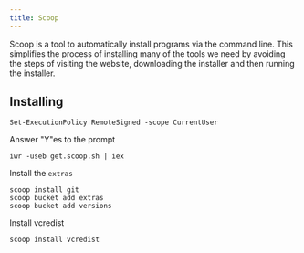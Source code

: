 ```yaml
---
title: Scoop
---
```


Scoop is a tool to automatically install programs via the command line. This
simplifies the process of installing many of the tools we need by avoiding the
steps of visiting the website, downloading the installer and then running the
installer.

## Installing

```shell
Set-ExecutionPolicy RemoteSigned -scope CurrentUser

```

Answer "Y"es to the prompt

```shell
iwr -useb get.scoop.sh | iex
```

Install the `extras`

```shell
scoop install git
scoop bucket add extras
scoop bucket add versions
```

Install vcredist

```shell
scoop install vcredist
```
